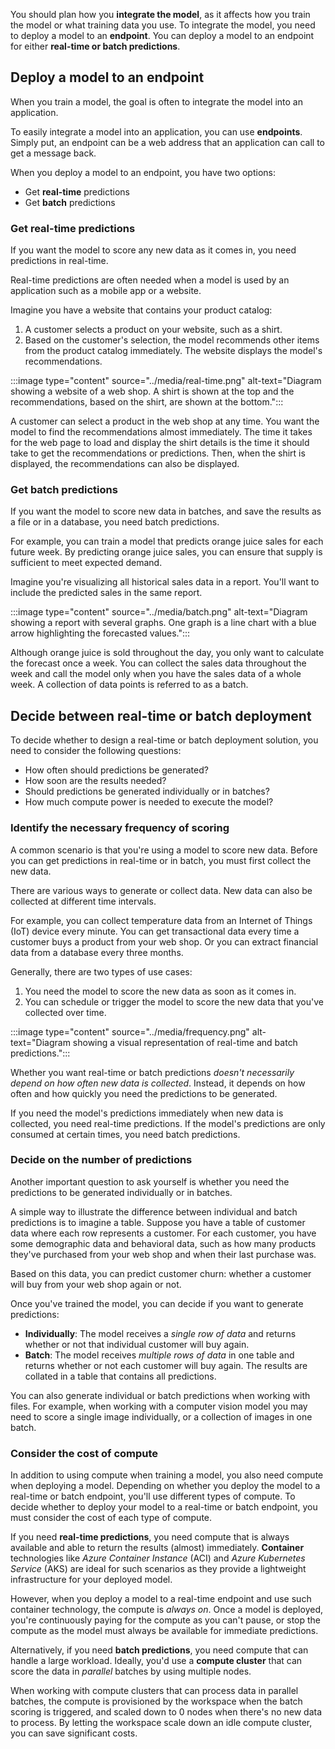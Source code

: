 You should plan how you **integrate the model**, as it affects how you train the model or what training data you use. To integrate the model, you need to deploy a model to an **endpoint**. You can deploy a model to an endpoint for either **real-time or batch predictions**.

## Deploy a model to an endpoint

When you train a model, the goal is often to integrate the model into an application.

To easily integrate a model into an application, you can use **endpoints**. Simply put, an endpoint can be a web address that an application can call to get a message back.

When you deploy a model to an endpoint, you have two options:

- Get **real-time** predictions
- Get **batch** predictions

### Get real-time predictions

If you want the model to score any new data as it comes in, you need predictions in real-time.

Real-time predictions are often needed when a model is used by an application such as a mobile app or a website.

Imagine you have a website that contains your product catalog:

1. A customer selects a product on your website, such as a shirt.
1. Based on the customer's selection, the model recommends other items from the product catalog immediately. The website displays the model's recommendations.

:::image type="content" source="../media/real-time.png" alt-text="Diagram showing a website of a web shop. A shirt is shown at the top and the recommendations, based on the shirt, are shown at the bottom.":::

A customer can select a product in the web shop at any time. You want the model to find the recommendations almost immediately. The time it takes for the web page to load and display the shirt details is the time it should take to get the recommendations or predictions. Then, when the shirt is displayed, the recommendations can also be displayed.

### Get batch predictions

If you want the model to score new data in batches, and save the results as a file or in a database, you need batch predictions.

For example, you can train a model that predicts orange juice sales for each future week. By predicting orange juice sales, you can ensure that supply is sufficient to meet expected demand.

Imagine you're visualizing all historical sales data in a report. You'll want to include the predicted sales in the same report.

:::image type="content" source="../media/batch.png" alt-text="Diagram showing a report with several graphs. One graph is a line chart with a blue arrow highlighting the forecasted values.":::

Although orange juice is sold throughout the day, you only want to calculate the forecast once a week. You can collect the sales data throughout the week and call the model only when you have the sales data of a whole week. A collection of data points is referred to as a batch.

## Decide between real-time or batch deployment

To decide whether to design a real-time or batch deployment solution, you need to consider the following questions:

- How often should predictions be generated?
- How soon are the results needed?
- Should predictions be generated individually or in batches?
- How much compute power is needed to execute the model?

### Identify the necessary frequency of scoring

A common scenario is that you're using a model to score new data. Before you can get predictions in real-time or in batch, you must first collect the new data.

There are various ways to generate or collect data. New data can also be collected at different time intervals.

For example, you can collect temperature data from an Internet of Things (IoT) device every minute. You can get transactional data every time a customer buys a product from your web shop. Or you can extract financial data from a database every three months.

Generally, there are two types of use cases:

1. You need the model to score the new data as soon as it comes in.
2. You can schedule or trigger the model to score the new data that you've collected over time.

:::image type="content" source="../media/frequency.png" alt-text="Diagram showing a visual representation of real-time and batch predictions.":::

Whether you want real-time or batch predictions *doesn't necessarily depend on how often new data is collected*. Instead, it depends on how often and how quickly you need the predictions to be generated.

If you need the model's predictions immediately when new data is collected, you need real-time predictions. If the model's predictions are only consumed at certain times, you need batch predictions.

### Decide on the number of predictions

Another important question to ask yourself is whether you need the predictions to be generated individually or in batches.

A simple way to illustrate the difference between individual and batch predictions is to imagine a table. Suppose you have a table of customer data where each row represents a customer. For each customer, you have some demographic data and behavioral data, such as how many products they've purchased from your web shop and when their last purchase was.

Based on this data, you can predict customer churn: whether a customer will buy from your web shop again or not.

Once you've trained the model, you can decide if you want to generate predictions:

- **Individually**: The model receives a *single row of data* and returns whether or not that individual customer will buy again.
- **Batch**: The model receives *multiple rows of data* in one table and returns whether or not each customer will buy again. The results are collated in a table that contains all predictions.

You can also generate individual or batch predictions when working with files. For example, when working with a computer vision model you may need to score a single image individually, or a collection of images in one batch.

### Consider the cost of compute

In addition to using compute when training a model, you also need compute when deploying a model. Depending on whether you deploy the model to a real-time or batch endpoint, you'll use different types of compute. To decide whether to deploy your model to a real-time or batch endpoint, you must consider the cost of each type of compute.

If you need **real-time predictions**, you need compute that is always available and able to return the results (almost) immediately. **Container** technologies like *Azure Container Instance* (ACI) and *Azure Kubernetes Service* (AKS) are ideal for such scenarios as they provide a lightweight infrastructure for your deployed model.

However, when you deploy a model to a real-time endpoint and use such container technology, the compute is *always on*. Once a model is deployed, you're continuously paying for the compute as you can't pause, or stop the compute as the model must always be available for immediate predictions.

Alternatively, if you need **batch predictions**, you need compute that can handle a large workload. Ideally, you'd use a **compute cluster** that can score the data in *parallel* batches by using multiple nodes.

When working with compute clusters that can process data in parallel batches, the compute is provisioned by the workspace when the batch scoring is triggered, and scaled down to 0 nodes when there's no new data to process. By letting the workspace scale down an idle compute cluster, you can save significant costs.
